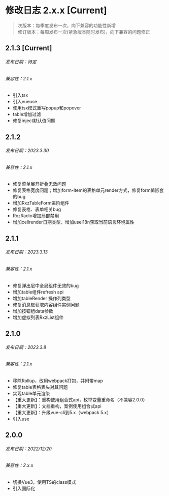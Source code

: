 # 修改日志 2.x.x [Current]

> 次版本：每季度发布一次，向下兼容的功能性新增  
> 修订版本：每周发布一次(紧急版本随时发布)，向下兼容的问题修正

## 2.1.3 [Current]
###### 发布日期：待定
###### 兼容性：2.1.x

+ 引入tsx
+ 引入vueuse
+ 使用tsx模式重写popup和popover
+ table增加过滤 
+ 修复inject默认值问题

## 2.1.2 
###### 发布日期：2023.3.30
###### 兼容性：2.1.x

+ 修复菜单展开折叠无效问题
+ 修复表格宽度问题；增加form-item的表格单元render方式，修复form值嵌套的bug
+ 增加RxzTableForm进阶组件
+ 修复表格、表单相关bug
+ RxzRadio增加局部禁用
+ 增加cellrender日期类型，增加useI18n获取当前语言环境属性

## 2.1.1 
###### 发布日期：2023.3.13
###### 兼容性：2.1.x
+ 修复弹出层中全局组件无效的bug
+ 增加table组件refresh api
+ 增加tableRender 操作列类型
+ 修复消息框获取内容组件实例问题
+ 增加按钮组data参数
+ 增加虚拟列表RxzList组件

## 2.1.0
###### 发布日期：2023.3.8
###### 兼容性：2.1.x
+ 移除Rollup，改用webpack打包，并附带map
+ 修复table表格表头对其问题
+ 实现table单元渲染
+ 【重大更新】：重构使用组合式api，枚举变量重命名（不兼容2.0.0）
+ 【重大更新】：文档重构，案例使用组合式api
+ 【重大更新】：升级vue-cli到5.x（webpack 5.x）
+ 引入use

## 2.0.0 
###### 发布日期：2022/12/20
###### 兼容性：2.x.x
+ 切换Vue3，使用TS的class模式
+ 引入国际化


